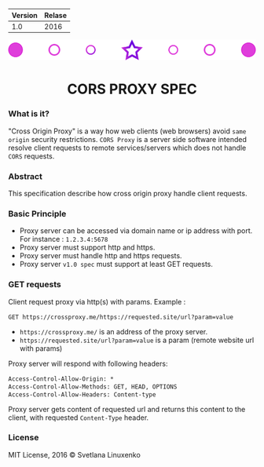 


| Version | Relase |
| ------- | ------ |
|   1.0   |  2016  |

<img src="https://raw.githubusercontent.com/messier31/cors-proxy-spec/master/cors-proxy.png" />
<h1 align="center">CORS PROXY SPEC</h1>

### What is it?

"Cross Origin Proxy" is a way how web clients (web browsers) avoid `same origin` security restrictions. `CORS Proxy` is a server side software intended resolve client requests to remote services/servers which does not handle `CORS` requests.

### Abstract

This specification describe how cross origin proxy handle client requests.


### Basic Principle

  * Proxy server can be accessed via domain name or ip address with port. For instance : `1.2.3.4:5678`
  * Proxy server must support http and https.
  * Proxy server must handle http and https requests.
  * Proxy server `v1.0 spec` must support at least GET requests.

### GET requests

Client request proxy via http(s) with params.
Example :
```
GET https://crossproxy.me/https://requested.site/url?param=value
```

 * `https://crossproxy.me/` is an address of the proxy server.
 * `https://requested.site/url?param=value` is a param (remote website url with params)

Proxy server will respond with following headers:
```
Access-Control-Allow-Origin: *
Access-Control-Allow-Methods: GET, HEAD, OPTIONS
Access-Control-Allow-Headers: Content-type
```

Proxy server gets content of requested url and returns this content to the client, with requested `Content-Type` header.

### License

MIT License,
2016 &copy; Svetlana Linuxenko
